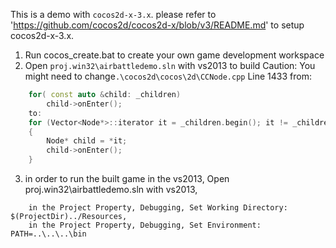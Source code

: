 This is a demo with `cocos2d-x-3.x`.
please refer to 'https://github.com/cocos2d/cocos2d-x/blob/v3/README.md' to setup cocos2d-x-3.x.


1. Run cocos_create.bat to create your own game development workspace
2. Open `proj.win32\airbattledemo.sln` with vs2013 to build
	Caution:
	You might need to change`.\cocos2d\cocos\2d\CCNode.cpp` Line 1433 
	from:
```cpp
	for( const auto &child: _children)
		child->onEnter();
	to:
	for (Vector<Node*>::iterator it = _children.begin(); it != _children.end(); ++it)
	{
		Node* child = *it;
		child->onEnter();
	}
```
	
3. in order to run the built game in the vs2013, Open proj.win32\airbattledemo.sln with vs2013, 
```
	in the Project Property, Debugging, Set Working Directory: $(ProjectDir)../Resources,
	in the Project Property, Debugging, Set Environment: PATH=..\..\..\bin
```
